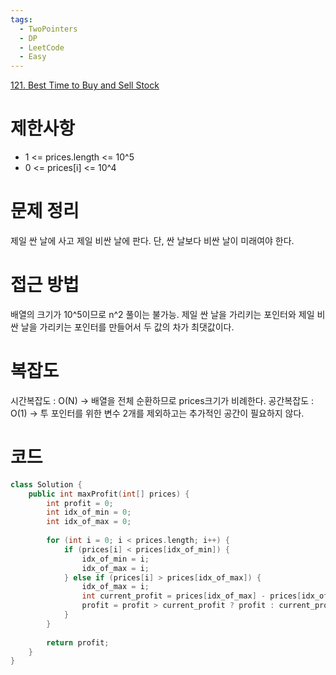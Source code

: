 ```yaml
---
tags:
  - TwoPointers
  - DP
  - LeetCode
  - Easy
---
```

[121. Best Time to Buy and Sell Stock](https://leetcode.com/problems/best-time-to-buy-and-sell-stock/)
# 제한사항
- 1 <= prices.length <= 10^5
- 0 <= prices[i] <= 10^4

# 문제 정리
제일 싼 날에 사고 제일 비싼 날에 판다.
단, 싼 날보다 비싼 날이 미래여야 한다.

# 접근 방법
배열의 크기가 10^5이므로 n^2 풀이는 불가능.
제일 싼 날을 가리키는 포인터와 제일 비싼 날을 가리키는 포인터를 만들어서 두 값의 차가 최댓값이다.

# 복잡도
시간복잡도 : O(N) -> 배열을 전체 순환하므로 prices크기가 비례한다.
공간복잡도 : O(1) -> 투 포인터를 위한 변수 2개를 제외하고는 추가적인 공간이 필요하지 않다.
# 코드
``` cpp
class Solution {  
    public int maxProfit(int[] prices) {  
        int profit = 0;  
        int idx_of_min = 0;  
        int idx_of_max = 0;  
  
        for (int i = 0; i < prices.length; i++) {  
            if (prices[i] < prices[idx_of_min]) {  
                idx_of_min = i;  
                idx_of_max = i;  
            } else if (prices[i] > prices[idx_of_max]) {  
                idx_of_max = i;  
                int current_profit = prices[idx_of_max] - prices[idx_of_min];  
                profit = profit > current_profit ? profit : current_profit;  
            }  
        }  
  
        return profit;  
    }  
}
```

